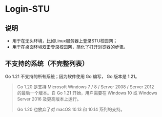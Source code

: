 # Login-STU

## 说明

- 用于在无头环境，比如Linux服务器上登录STU校园网；
- 用于在桌面环境双击登录校园网，简化了打开浏览器的步骤。

## 不支持的系统（不完整列表）

Go 1.21 不支持的所有系统；因为软件使用 Go 编写， Go 版本是 1.21。

> Go 1.20 是支持 Microsoft Windows 7 / 8 / Server 2008 / Server 2012 的最后一个版本。自 Go 1.21 开始，用户需要在 Windows 10 或 Windows Server 2016 及更高版本上运行。
> 
> Go 1.20 也放弃了对 macOS 10.13 和 10.14 系列的支持。